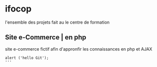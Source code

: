 # ifocop
l'ensemble des projets fait au le centre de formation

Site e-Commerce | en php
------------------------

site e-commerce fictif afin d'appronfir les connaissances en php et AJAX

```Js
alert ('hello Git');
'''
